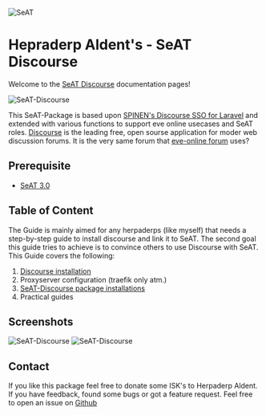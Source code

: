 ![SeAT](https://i.imgur.com/aPPOxSK.png)

# Hepraderp Aldent's - SeAT Discourse

Welcome to the [SeAT Discourse](https://github.com/herpaderpaldent/seat-discourse) documentation pages!

![SeAT-Discourse](https://i.imgur.com/13OwMEs.png)

This SeAT-Package is based upon [SPINEN's Discourse SSO for Laravel](https://github.com/spinen/laravel-discourse-sso) and extended with various functions to support eve online usecases and SeAT roles.
[Discourse](https://www.discourse.org/) is the leading free, open sourse application for moder web discussion forums. It is the very same forum that [eve-online forum](https://forums.eveonline.com/) uses? 

## Prerequisite

* [SeAT 3.0](https://github.com/eveseat/seat) 

## Table of Content

The Guide is mainly aimed for any herpaderps (like myself) that needs a step-by-step guide to install discourse and link it to SeAT. The second goal this guide tries to achieve is to convince others to use Discourse with SeAT. This Guide covers the following:

1. [Discourse installation](/installation/discourse_installation)
2. Proxyserver configuration (traefik only atm.)
2. [SeAT-Discourse package installations](/installation/package_installation)
3. Practical guides

## Screenshots

![SeAT-Discourse](https://i.imgur.com/FqTMDuA.png)
![SeAT-Discourse](https://i.imgur.com/JYMVdlL.png)

## Contact

If you like this package feel free to donate some ISK's to Herpaderp Aldent. If you have feedback, found some bugs or got a feature request. Feel free to open an issue on [Github](https://github.com/herpaderpaldent/seat-discourse/issues/new)


